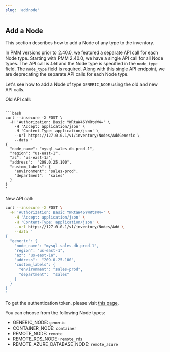 ```yaml
---
slug: 'addnode'
---
```


## Add a Node

This section describes how to add a Node of any type to the inventory.

In PMM versions prior to 2.40.0, we featured a separate API call for each Node type. Starting with PMM 2.40.0, we have a single API call for all Node types. The API call is `Add` and the Node type is specified in the `node_type` field. The `node_type` field is required. Along with this single API endpoint, we are deprecating the separate API calls for each Node type.

Let's see how to add a Node of type `GENERIC_NODE` using the old and new API calls.

Old API call:

````bash:

```bash
curl --insecure -X POST \
  -H 'Authorization: Basic YWRtaW46YWRtaW4=' \
	-H 'Accept: application/json' \
	-H 'Content-Type: application/json' \
	--url https://127.0.0.1/v1/inventory/Nodes/AddGeneric \
	--data '
{
  "node_name": "mysql-sales-db-prod-1",
  "region": "us-east-1",
  "az": "us-east-1a",
  "address":  "209.0.25.100",
  "custom_labels": {
    "environment": "sales-prod",
    "department":  "sales"
  }
}
'
````

New API call:

```bash
curl --insecure -X POST \
  -H 'Authorization: Basic YWRtaW46YWRtaW4=' \
	-H 'Accept: application/json' \
	-H 'Content-Type: application/json' \
	--url https://127.0.0.1/v1/inventory/Nodes/Add \
	--data '
{
  "generic": {
    "node_name": "mysql-sales-db-prod-1",
    "region": "us-east-1",
    "az": "us-east-1a",
    "address":  "209.0.25.100",
    "custom_labels": {
      "environment": "sales-prod",
      "department":  "sales"
    }
  }
}
'
```

To get the authentication token, please visit [this page](ref:authentication).

You can choose from the following Node types:

- GENERIC_NODE: `generic`
- CONTAINER_NODE: `container`
- REMOTE_NODE: `remote`
- REMOTE_RDS_NODE: `remote_rds`
- REMOTE_AZURE_DATABASE_NODE: `remote_azure`
